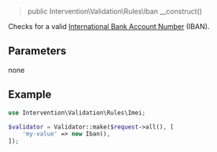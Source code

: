 > public Intervention\Validation\Rules\Iban __construct()

Checks for a valid [International Bank Account Number](https://en.wikipedia.org/wiki/International_Bank_Account_Number) (IBAN).

## Parameters

none

## Example

```php
use Intervention\Validation\Rules\Imei;

$validator = Validator::make($request->all(), [
    'my-value' => new Iban(),
]);
```


